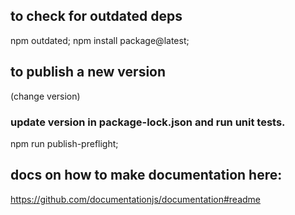## to check for outdated deps

  npm outdated;
  npm install package@latest;

## to publish a new version

  (change version)

### update version in package-lock.json and run unit tests.

  npm run publish-preflight;

## docs on how to make documentation here:
  <https://github.com/documentationjs/documentation#readme>
